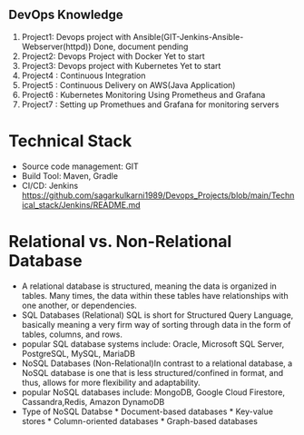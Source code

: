## DevOps Knowledge ##
1. Project1: Devops project with Ansible(GIT-Jenkins-Ansible-Webserver(httpd))  Done, document pending
2. Project2: Devops Project with Docker  Yet to start
3. Project3: Devops project with Kubernetes Yet to start
1. Project4 : Continuous Integration 
2. Project5 : Continuous Delivery on AWS(Java Application)
3. Project6 : Kubernetes Monitoring Using Prometheus and Grafana
4. Project7 : Setting up Promethues and Grafana for monitoring servers



# Technical Stack #
* Source code management: GIT
* Build Tool: Maven, Gradle
* CI/CD: Jenkins https://github.com/sagarkulkarni1989/Devops_Projects/blob/main/Technical_stack/Jenkins/README.md

# Relational vs. Non-Relational Database #

* A relational database is structured, meaning the data is organized in tables. Many times, the data within these tables have relationships with one another, or dependencies. 
* SQL Databases (Relational) SQL is short for Structured Query Language, basically meaning a very firm way of sorting through data in the form of tables, columns, and rows.
* popular SQL database systems include: Oracle, Microsoft SQL Server, PostgreSQL, MySQL, MariaDB
* NoSQL Databases (Non-Relational)In contrast to a relational database, a NoSQL database is one that is less structured/confined in format, and thus, allows for more flexibility and adaptability.
* popular NoSQL databases include: MongoDB, Google Cloud Firestore, Cassandra,Redis, Amazon DynamoDB
* Type of NoSQL Databse
      * Document-based databases
      * Key-value stores
      * Column-oriented databases
      * Graph-based databases



